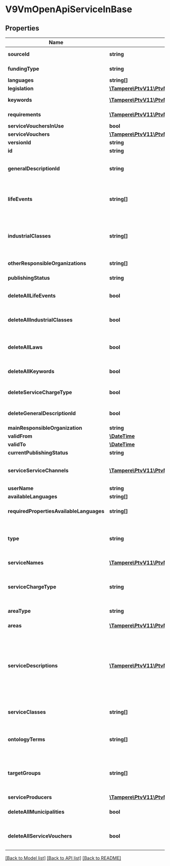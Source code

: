 # V9VmOpenApiServiceInBase

## Properties
Name | Type | Description | Notes
------------ | ------------- | ------------- | -------------
**sourceId** | **string** | External system identifier for the entity. User needs to be logged in to be able to get/set value. | [optional] 
**fundingType** | **string** | Service funding type. Possible values are: PubliclyFunded or MarketFunded. | [optional] 
**languages** | **string[]** | List of service languages. | [optional] 
**legislation** | [**\Tampere\PtvV11\PtvModel\V4VmOpenApiLaw[]**](V4VmOpenApiLaw.md) | List of laws related to the service. | [optional] 
**keywords** | [**\Tampere\PtvV11\PtvModel\VmOpenApiLanguageItem[]**](VmOpenApiLanguageItem.md) | List of localized service keywords. (Max.Length: 150). | [optional] 
**requirements** | [**\Tampere\PtvV11\PtvModel\VmOpenApiLanguageItem[]**](VmOpenApiLanguageItem.md) | Localized service usage requirements (description of requirement). (Max.Length: 2500). | [optional] 
**serviceVouchersInUse** | **bool** | Indicates if service vouchers are used in the service. | [optional] 
**serviceVouchers** | [**\Tampere\PtvV11\PtvModel\V9VmOpenApiServiceVoucher[]**](V9VmOpenApiServiceVoucher.md) | List of service vouchers. | [optional] 
**versionId** | **string** | The identifier for current version. | [optional] 
**id** | **string** | PTV service identifier. | [optional] 
**generalDescriptionId** | **string** | Valid PTV statutory service general description identifier that this service will be linked to. List of valid identifiers can be retrieved from the endpoint /api/GeneralDescription | [optional] 
**lifeEvents** | **string[]** | List of life event urls. Sample url: http://urn.fi/URN:NBN:fi:au:ptvl:v3017  NOTE! If life event has been defined within attached statutory service general description, the life event is not added for service. | [optional] 
**industrialClasses** | **string[]** | List of industrial class codes (see http://tilastokeskus.fi/meta/luokitukset/toimiala/001-2008/tekstitiedosto_en.txt).  NOTE! If industrial class has been defined within attached statutory service general description, the industrial class is not added for service. | [optional] 
**otherResponsibleOrganizations** | **string[]** | List of other responsible organizations for the service. | [optional] 
**publishingStatus** | **string** | Publishing status. Possible values are: Draft, Published, Deleted or Modified. | 
**deleteAllLifeEvents** | **bool** | Set to true to delete all existing life events (the LifeEvents collection for this object should be empty collection when this option is used). | [optional] 
**deleteAllIndustrialClasses** | **bool** | Set to true to delete all existing industrial classes (the IndustrialClasses collection for this object should be empty collection when this option is used). | [optional] 
**deleteAllLaws** | **bool** | Set to true to delete all existing laws within legislation (the legislation collection for this object should be empty collection when this option is used). | [optional] 
**deleteAllKeywords** | **bool** | Set to true to delete all existing keywords (the Keywords collection for this object should be empty collection when this option is used). | [optional] 
**deleteServiceChargeType** | **bool** | Set to true to delete service charge type (ServiceChargeType property for this object should be empty when this option is used). | [optional] 
**deleteGeneralDescriptionId** | **bool** | Set to true to delete statutory service general description (GeneralDescriptionId property for this object should be empty when this option is used). | [optional] 
**mainResponsibleOrganization** | **string** | Main responsible organization Id | [optional] 
**validFrom** | [**\DateTime**](\DateTime.md) | Date when item should be published. | [optional] 
**validTo** | [**\DateTime**](\DateTime.md) | Date when item should be archived. | [optional] 
**currentPublishingStatus** | **string** | Current version publishing status. | [optional] 
**serviceServiceChannels** | [**\Tampere\PtvV11\PtvModel\V11VmOpenApiServiceServiceChannelAstiInBase[]**](V11VmOpenApiServiceServiceChannelAstiInBase.md) | Internal property for adding service channel connections for a service.  This property is also used when attaching general description propsed channels into service (PTV-2315). | [optional] 
**userName** | **string** | User name. | [optional] 
**availableLanguages** | **string[]** | Gets or sets available languages | [optional] 
**requiredPropertiesAvailableLanguages** | **string[]** | Internal property to check the languages within required lists: ServiceNames and ServiceDescriptions | [optional] 
**type** | **string** | Service type. Possible values are: Service, PermitOrObligation or ProfessionalQualification.  NOTE! If service type has been defined within attached statutory service general description, the type for service is ignored. | [optional] 
**serviceNames** | [**\Tampere\PtvV11\PtvModel\VmOpenApiLocalizedListItem[]**](VmOpenApiLocalizedListItem.md) | List of localized service names. Possible type values are: Name, AlternativeName. | [optional] 
**serviceChargeType** | **string** | Service charge type. Possible values are: Chargeable or FreeOfCharge.  NOTE! If service charge type has been defined within attached statutory service general description, the charge type for service is ignored. | [optional] 
**areaType** | **string** | Area type (Nationwide, NationwideExceptAlandIslands, LimitedType). | [optional] 
**areas** | [**\Tampere\PtvV11\PtvModel\VmOpenApiAreaIn[]**](VmOpenApiAreaIn.md) | List of areas. List can contain different types of areas. | [optional] 
**serviceDescriptions** | [**\Tampere\PtvV11\PtvModel\VmOpenApiLocalizedListItem[]**](VmOpenApiLocalizedListItem.md) | List of localized service descriptions. Possible type values are: Description, Summary, UserInstruction, ValidityTime, ProcessingTime, DeadLine, ChargeTypeAdditionalInfo, ServiceType. (Max.Length: 2500 Description). (Max.Length: 2500 UserInstruction). (Max.Length: 150 Summary). (Max.Length: 500 ProcessingTime). (Max.Length: 500 DeadLine). (Max.Length: 500 ChargeTypeAdditionalInfo). (Max.Length: 500 ValidityTime). (Max.Length: 500 ServiceType). | [optional] 
**serviceClasses** | **string[]** | List of service class urls (see http://finto.fi/ptvl/fi/).  NOTE! If service class has been defined within attached statutory service general description, the service class is not added for service. | [optional] 
**ontologyTerms** | **string[]** | List of ontology term urls (see http://finto.fi/koko/fi/).  NOTE! If ontology term has been defined within attached statutory service general description, the ontology term is not added for service. | [optional] 
**targetGroups** | **string[]** | List of target group urls (see http://finto.fi/ptvl/fi/page/?uri&#x3D;http://urn.fi/URN:NBN:fi:au:ptvl:KR).  NOTE! If target group has been defined within attached statutory service general description, the target group is not added for service. | [optional] 
**serviceProducers** | [**\Tampere\PtvV11\PtvModel\V9VmOpenApiServiceProducerIn[]**](V9VmOpenApiServiceProducerIn.md) | List of service producers | [optional] 
**deleteAllMunicipalities** | **bool** | Set to true to delete all existing municipalities (the Municipalities collection for this object should be empty collection when this option is used). | [optional] 
**deleteAllServiceVouchers** | **bool** | Set to true to delete all existing service vouchers (the ServiceVouchers collection for this object should be empty collection when this option is used). | [optional] 

[[Back to Model list]](../../README.md#documentation-for-models) [[Back to API list]](../../README.md#documentation-for-api-endpoints) [[Back to README]](../../README.md)

